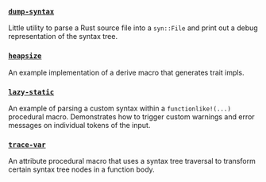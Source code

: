 ### [`dump-syntax`](dump-syntax)

Little utility to parse a Rust source file into a `syn::File` and print out a
debug representation of the syntax tree.

### [`heapsize`](heapsize)

An example implementation of a derive macro that generates trait impls.

### [`lazy-static`](lazy-static)

An example of parsing a custom syntax within a `functionlike!(...)` procedural
macro. Demonstrates how to trigger custom warnings and error messages on
individual tokens of the input.

### [`trace-var`](trace-var)

An attribute procedural macro that uses a syntax tree traversal to transform
certain syntax tree nodes in a function body.
